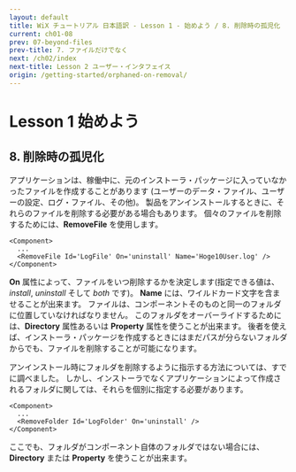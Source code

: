 ```yaml
---
layout: default
title: WiX チュートリアル 日本語訳 - Lesson 1 - 始めよう / 8. 削除時の孤児化
current: ch01-08
prev: 07-beyond-files
prev-title: 7. ファイルだけでなく
next: /ch02/index
next-title: Lesson 2 ユーザー・インタフェイス
origin: /getting-started/orphaned-on-removal/
---
```

# Lesson 1 始めよう

## 8. 削除時の孤児化

アプリケーションは、稼働中に、元のインストーラ・パッケージに入っていなかったファイルを作成することがあります
(ユーザーのデータ・ファイル、ユーザーの設定、ログ・ファイル、その他)。
製品をアンインストールするときに、それらのファイルを削除する必要がある場合もあります。
個々のファイルを削除するためには、**RemoveFile** を使用します。

    <Component>
      ...
      <RemoveFile Id='LogFile' On='uninstall' Name='Hoge10User.log' />
    </Component>

**On** 属性によって、ファイルをいつ削除するかを決定します(指定できる値は、*install*, *uninstall* そして *both* です)。
**Name** には、ワイルドカード文字を含ませることが出来ます。
ファイルは、コンポーネントそのものと同一のフォルダに位置していなければなりません。
このフォルダをオーバーライドするためには、**Directory** 属性あるいは **Property** 属性を使うことが出来ます。
後者を使えば、インストーラ・パッケージを作成するときにはまだパスが分らないフォルダからでも、ファイルを削除することが可能になります。

アンインストール時にフォルダを削除するように指示する方法については、すでに調べました。
しかし、インストーラでなくアプリケーションによって作成されるフォルダに関しては、それらを個別に指定する必要があります。

    <Component>
      ...
      <RemoveFolder Id='LogFolder' On='uninstall' />
    </Component>

ここでも、フォルダがコンポーネント自体のフォルダではない場合には、**Directory** または **Property** を使うことが出来ます。